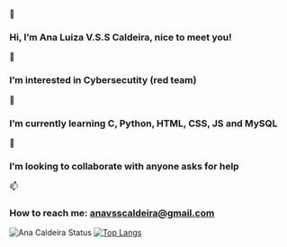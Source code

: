👋 <h3>Hi, I’m Ana Luiza V.S.S Caldeira, nice to meet you!</h3>
👀 <h3>I’m interested in Cybersecutity (red team)</h3>
🌱 <h3>I’m currently learning C, Python, HTML, CSS, JS and MySQL</h3>
💞️ <h3>I’m looking to collaborate with anyone asks for help</h3>
📫 <h3>How to reach me: anavsscaldeira@gmail.com</h3>
![Ana Caldeira Status](https://github-readme-stats.vercel.app/api?username=AnaVSSCaldeira&theme=material-palenight&show_icons=true)
[![Top Langs](https://github-readme-stats.vercel.app/api/top-langs/?username=AnaVSSCaldeira&layout=compact)](https://github.com/AnaVSSCaldeira/github-readme-stats)
